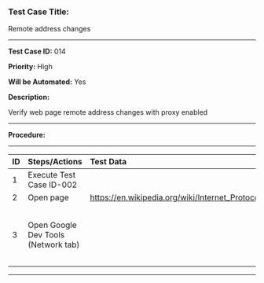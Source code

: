 
### Test Case Title: ###

Remote address changes					

---

**Test Case ID:** 014

**Priority:** High

**Will be Automated:** Yes

**Description:**

Verify web page remote address changes with proxy enabled

---

**Procedure:**

---

|     ID       | Steps/Actions |  Test Data  | Expected Result |
| :------------ |:--------------| :---------- | :-------------- |
|       1       | Execute Test Case ID-002 | |     
|       2       | Open page | https://en.wikipedia.org/wiki/Internet_Protocol | Page is opened |
|       3       | Open Google Dev Tools (Network tab) |  | 'Main Page' Headers/General -  Remote Address: 35.217.25.199:1080 (Address and port of the proxy)  |

---
